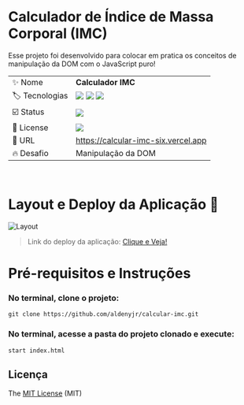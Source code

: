 # Calculador de Índice de Massa Corporal (IMC)

Esse projeto foi desenvolvido para colocar em pratica os conceitos de manipulação da DOM com o JavaScript puro!

|                                |                                                                                                                                                                                                                                                                                                                    |
| ------------------------------ | ------------------------------------------------------------------------------------------------------------------------------------------------------------------------------------------------------------------------------------------------------------------------------------------------------------------ |
| :sparkles: Nome                | **Calculador IMC**                                                                                                                                                                                                                                                                                                 |
| :label: Tecnologias            | <img src="https://img.shields.io/badge/html5-red?style=for-the-badge&logo=html5&logoColor=white"/> <img src="https://img.shields.io/badge/css3-blue?style=for-the-badge&logo=css3&logoColor=white"> <img src="https://img.shields.io/badge/javascript-yellow?style=for-the-badge&logo=javascript&logoColor=white"> |
| :ballot_box_with_check: Status | <img src="https://img.shields.io/static/v1?label=STATUS&message=CONCLUIDO&color=GREEN&style=for-the-badge"/>                                                                                                                                                                                                       |
| :page_facing_up: License       | <img src="https://img.shields.io/static/v1?label=License&message=MIT&color=green&style=for-the-badge" />                                                                                                                                                                                                           |
| :rocket: URL                   |    https://calcular-imc-six.vercel.app                                                                                                                                                                                                                                                                                                                |
| :fire: Desafio                 | Manipulação da DOM                                                                                                                                                                                                                                                                                                 |

</br>
<!-- Inserir imagem com a #vitrinedev ao final do link -->

# Layout e Deploy da Aplicação :dash:

![Layout](https://user-images.githubusercontent.com/114154072/229589988-ffa9e9aa-3a6a-4feb-930b-5423c7e06d26.png)

> Link do deploy da aplicação: <a href="https://calcular-imc-six.vercel.app">Clique e Veja!</a>

# Pré-requisitos e Instruções

### No terminal, clone o projeto:

```
git clone https://github.com/aldenyjr/calcular-imc.git
```

### No terminal, acesse a pasta do projeto clonado e execute:

```
start index.html
```

## Licença

The [MIT License]() (MIT)

